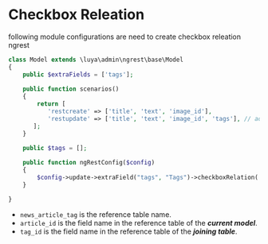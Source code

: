 Checkbox Releation
=====================

following module configurations are need to create checkbox releation ngrest

```php
class Model extends \luya\admin\ngrest\base\Model
{    
	public $extraFields = ['tags'];
    
	public function scenarios()
	{
        return [
           'restcreate' => ['title', 'text', 'image_id'],
           'restupdate' => ['title', 'text', 'image_id', 'tags'], // add the extraField to the safe attributes
       ];
	}
    
	public $tags = [];

	public function ngRestConfig($config)
	{
		$config->update->extraField("tags", "Tags")->checkboxRelation('\\newsadmin\\models\\Tag', 'news_article_tag', 'article_id', 'tag_id');
	}

}

```

+ `news_article_tag` is the reference table name.
+ `article_id` is the field name in the reference table of the ***current model***.
+ `tag_id` is the field name in the reference table of the ***joining table***.